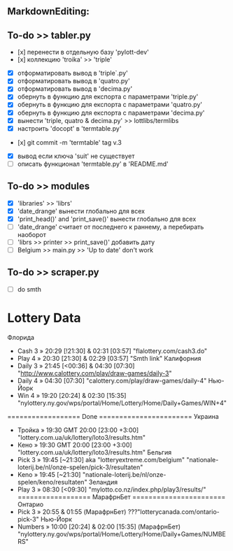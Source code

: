 MarkdownEditing:
---------------

  ## To-do >> tabler.py
  - [х] перенести в отдельную базу 'pylott-dev'
  - [х] коллекцию 'troika' >> 'triple'
  - [x] отформатировать вывод в 'triple`.py'
  - [x] отформатировать вывод в 'quatro.py'
  - [x] отформатировать вывод в 'decima.py'
  - [x] обернуть в функцию для експорта с параметрами 'triple.py'
  - [x] обернуть в функцию для експорта с параметрами 'quatro.py'
  - [x] обернуть в функцию для експорта с параметрами 'decima.py'
  - [x] вынести 'triple, quatro & decima.py' >> lottlibs/termlibs
  - [x] настроить 'docopt' в 'termtable.py'
  - [х] git commit -m 'termtable' tag v.3
  - [x] вывод если ключа 'suit' не существует 
  - [ ] описать функционал 'termtable.py' в 'README.md'
  
  ## To-do >> modules
  - [x] 'libraries' >> 'librs'
  - [x] 'date_drange' вынести глобально для всех
  - [x] 'print_head()' and 'print_save()' вынести глобально для всех
  - [ ] 'date_drange' считает от последнего к раннему, а перебирать наоборот
  - [ ] 'librs >> printer >> print_save()' добавить дату
  - [ ] Belgium >> main.py >> 'Up to date' don't work

  ## To-do >> scraper.py
  - [ ] do smth

Lottery Data 
====================================================
Флорида
  - Cash 3 » 20:29 [!21:30] & 02:31 [03:57]
    "flalottery.com/cash3.do"
  - Play 4 » 20:30 [21:30] & 02:29 [03:57]
    "Smth link"
Калифорния
  - Daily 3 » 21:45 [<00:36] & 04:30 [07:30]
    "http://www.calottery.com/play/draw-games/daily-3"
  - Daily 4 » 04:30 [07:30]
    "calottery.com/play/draw-games/daily-4"
Нью-Йорк
  - Win 4   » 19:20 [20:24] & 02:30 [15:35]
    "nylottery.ny.gov/wps/portal/Home/Lottery/Home/Daily+Games/WIN+4"

==================  Done  =======================
Украина
  - Тройка » 19:30 GMT 20:00 [23:00 +3:00]
    "lottery.com.ua/uk/lottery/loto3/results.htm"
  - Кено   » 19:30 GMT 20:00 [23:00 +3:00]
    "lottery.com.ua/uk/lottery/loto3/results.htm"
Бельгия
  - Pick 3 » 19:45 [~21:30] aka "lotteryextreme.com/belgium"
    "nationale-loterij.be/nl/onze-spelen/pick-3/resultaten"
  - Keno » 19:45 [~21:30]
    "nationale-loterij.be/nl/onze-spelen/keno/resultaten"
Зеландия
  - Play 3 » 08:30 [<09:30]
    "mylotto.co.nz/index.php/play3/results/"
==================  МарафрнБет  =======================
Онтарио
  - Pick 3 » 20:55 & 01:55 (МарафрнБет)
    ???"lotterycanada.com/ontario-pick-3"
Нью-Йорк
  - Numbers » 10:00 [20:24] & 02:00 [15:35] (МарафрнБет)
    "nylottery.ny.gov/wps/portal/Home/Lottery/Home/Daily+Games/NUMBERS"